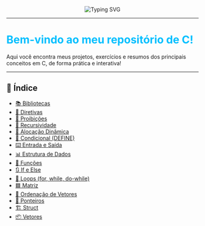 <!-- Banner animado com SVG -->
<p align="center">
  <img src="https://readme-typing-svg.demolab.com?font=Fira+Code&size=30&pause=1000&color=08F7FE&center=true&vCenter=true&multiline=true&width=900&height=70&lines=Todo+meu+aprendizado+em+C!;Projetos%2FExerc%C3%ADcios+e+Conceitos+Importantes" alt="Typing SVG" />
</p>

---

# <span style="color:#00BFFF;">Bem-vindo ao meu repositório de C!</span>

Aqui você encontra meus projetos, exercícios e resumos dos principais conceitos em C, de forma prática e interativa!

---

## :rocket: Índice

- [📚 Bibliotecas](#bibliotecas)
- [🔖 Diretivas](#diretivas)
- [🚫 Proibições](#proibições)
- [🔁 Recursividade](#recursividade)
- [💾 Alocação Dinâmica](#alocação-dinâmica)
- [🔀 Condicional (DEFINE)](#condicional-define)
- [⌨️ Entrada e Saída](#entrada-e-saída)
- [📊 Estrutura de Dados](#estrutura-de-dados)
- [🧩 Funções](#funções)
- [🔃 If e Else](#if-e-else)
- [🔄 Loops (for, while, do-while)](#loops-for-while-do-while)
- [🟦 Matriz](#matriz)
- [📑 Ordenação de Vetores](#ordenação-de-vetores)
- [🧭 Ponteiros](#ponteiros)
- [🏗️ Struct](#struct)
- [📦 Vetores](#vetores)

